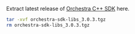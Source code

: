 Extract latest release of [Orchestra C++ SDK](https://github.com/GEHC-External/MR-Orchestra-SDK-Cpp/releases) here.

```bash
tar -xvf orchestra-sdk-libs_3.0.3.tgz
rm orchestra-sdk-libs_3.0.3.tgz
```

